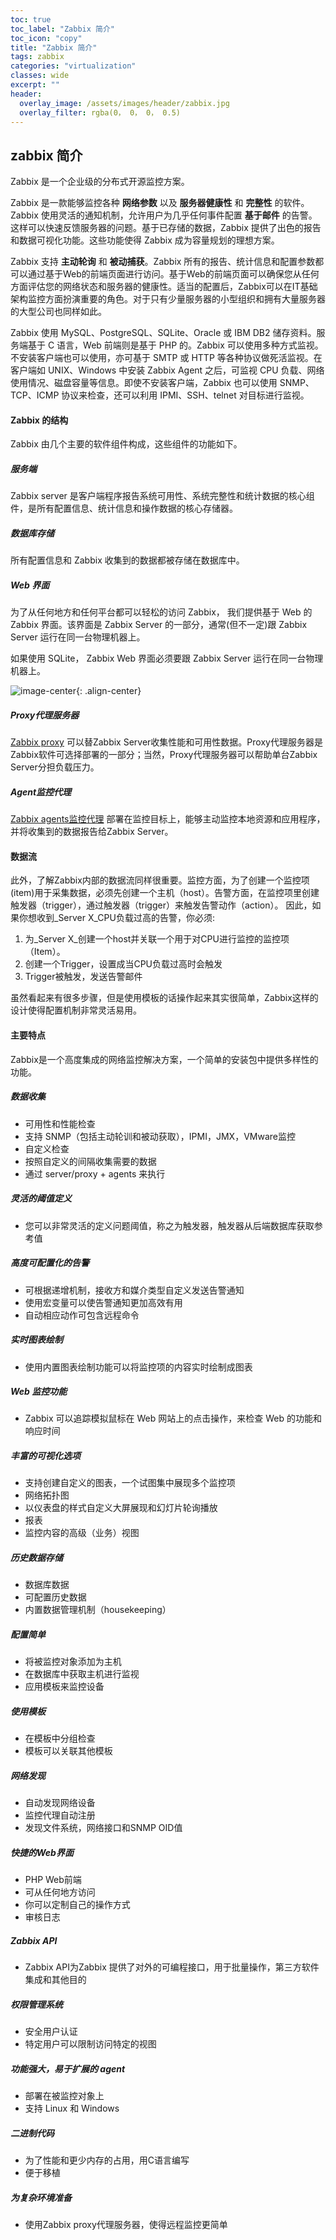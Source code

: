 ```yaml
---
toc: true
toc_label: "Zabbix 简介"
toc_icon: "copy"
title: "Zabbix 简介"
tags: zabbix
categories: "virtualization"
classes: wide
excerpt: ""
header:
  overlay_image: /assets/images/header/zabbix.jpg
  overlay_filter: rgba(0， 0， 0， 0.5)
---
```





## zabbix 简介

Zabbix 是一个企业级的分布式开源监控方案。

Zabbix 是一款能够监控各种 **网络参数** 以及 **服务器健康性** 和 **完整性** 的软件。Zabbix 使用灵活的通知机制，允许用户为几乎任何事件配置 **基于邮件** 的告警。这样可以快速反馈服务器的问题。基于已存储的数据，Zabbix 提供了出色的报告和数据可视化功能。这些功能使得 Zabbix 成为容量规划的理想方案。

Zabbix 支持 **主动轮询** 和 **被动捕获**。Zabbix 所有的报告、统计信息和配置参数都可以通过基于Web的前端页面进行访问。基于Web的前端页面可以确保您从任何方面评估您的网络状态和服务器的健康性。适当的配置后，Zabbix可以在IT基础架构监控方面扮演重要的角色。对于只有少量服务器的小型组织和拥有大量服务器的大型公司也同样如此。

Zabbix 使用 MySQL、PostgreSQL、SQLite、Oracle 或 IBM DB2 储存资料。服务端基于 C 语言，Web 前端则是基于 PHP 的。Zabbix 可以使用多种方式监视。不安装客户端也可以使用，亦可基于 SMTP 或 HTTP 等各种协议做死活监视。在客户端如 UNIX、Windows 中安装 Zabbix Agent 之后，可监视 CPU 负载、网络使用情况、磁盘容量等信息。即使不安装客户端，Zabbix 也可以使用 SNMP、TCP、ICMP 协议来检查，还可以利用 IPMI、SSH、telnet 对目标进行监视。




#### Zabbix 的结构

Zabbix 由几个主要的软件组件构成，这些组件的功能如下。

##### 服务端

Zabbix server 是客户端程序报告系统可用性、系统完整性和统计数据的核心组件，是所有配置信息、统计信息和操作数据的核心存储器。

##### 数据库存储

所有配置信息和 Zabbix 收集到的数据都被存储在数据库中。

##### Web 界面

为了从任何地方和任何平台都可以轻松的访问 Zabbix， 我们提供基于 Web 的 Zabbix 界面。该界面是 Zabbix Server 的一部分，通常(但不一定)跟 Zabbix Server 运行在同一台物理机器上。

如果使用 SQLite， Zabbix Web 界面必须要跟 Zabbix Server 运行在同一台物理机器上。

![image-center](/assets/images/zabbix.Custom_screens.png){: .align-center}

##### Proxy代理服务器

[Zabbix proxy](https://www.zabbix.com/documentation/3.4/manual/concepts/proxy "manual:concepts:proxy") 可以替Zabbix Server收集性能和可用性数据。Proxy代理服务器是Zabbix软件可选择部署的一部分；当然，Proxy代理服务器可以帮助单台Zabbix Server分担负载压力。

##### Agent监控代理

[Zabbix agents监控代理](https://www.zabbix.com/documentation/3.4/manual/concepts/agent "manual:concepts:agent") 部署在监控目标上，能够主动监控本地资源和应用程序，并将收集到的数据报告给Zabbix Server。





#### 数据流

此外，了解Zabbix内部的数据流同样很重要。监控方面，为了创建一个监控项(item)用于采集数据，必须先创建一个主机（host）。告警方面，在监控项里创建触发器（trigger），通过触发器（trigger）来触发告警动作（action）。
因此，如果你想收到_Server X_CPU负载过高的告警，你必须:

1.	为_Server X_创建一个host并关联一个用于对CPU进行监控的监控项（Item）。
2.	创建一个Trigger，设置成当CPU负载过高时会触发
3.	Trigger被触发，发送告警邮件

虽然看起来有很多步骤，但是使用模板的话操作起来其实很简单，Zabbix这样的设计使得配置机制非常灵活易用。






#### 主要特点

Zabbix是一个高度集成的网络监控解决方案，一个简单的安装包中提供多样性的功能。

##### 数据收集

* 可用性和性能检查
* 支持 SNMP（包括主动轮训和被动获取），IPMI，JMX，VMware监控
* 自定义检查
* 按照自定义的间隔收集需要的数据
* 通过 server/proxy + agents 来执行

##### 灵活的阈值定义

* 您可以非常灵活的定义问题阈值，称之为触发器，触发器从后端数据库获取参考值

##### 高度可配置化的告警

* 可根据递增机制，接收方和媒介类型自定义发送告警通知
* 使用宏变量可以使告警通知更加高效有用
* 自动相应动作可包含远程命令

##### 实时图表绘制

* 使用内置图表绘制功能可以将监控项的内容实时绘制成图表

##### Web 监控功能

* Zabbix 可以追踪模拟鼠标在 Web 网站上的点击操作，来检查 Web 的功能和响应时间

##### 丰富的可视化选项

* 支持创建自定义的图表，一个试图集中展现多个监控项
* 网络拓扑图
* 以仪表盘的样式自定义大屏展现和幻灯片轮询播放
* 报表
* 监控内容的高级（业务）视图

##### 历史数据存储

* 数据库数据
* 可配置历史数据
* 内置数据管理机制（housekeeping）

##### 配置简单

* 将被监控对象添加为主机
* 在数据库中获取主机进行监视
* 应用模板来监控设备

##### 使用模板

* 在模板中分组检查
* 模板可以关联其他模板

##### 网络发现

* 自动发现网络设备
* 监控代理自动注册
* 发现文件系统，网络接口和SNMP OID值

##### 快捷的Web界面

* PHP Web前端
* 可从任何地方访问
* 你可以定制自己的操作方式
* 审核日志

##### Zabbix API

* Zabbix API为Zabbix 提供了对外的可编程接口，用于批量操作，第三方软件集成和其他目的

##### 权限管理系统

* 安全用户认证
* 特定用户可以限制访问特定的视图

##### 功能强大，易于扩展的 agent

* 部署在被监控对象上
* 支持 Linux 和 Windows

##### 二进制代码

* 为了性能和更少内存的占用，用C语言编写
* 便于移植

##### 为复杂环境准备

* 使用Zabbix proxy代理服务器，使得远程监控更简单
